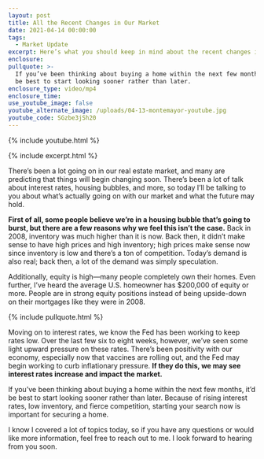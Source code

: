 ```yaml
---
layout: post
title: All the Recent Changes in Our Market
date: 2021-04-14 00:00:00
tags:
  - Market Update
excerpt: Here’s what you should keep in mind about the recent changes in our market.
enclosure:
pullquote: >-
  If you’ve been thinking about buying a home within the next few months, it’d
  be best to start looking sooner rather than later.
enclosure_type: video/mp4
enclosure_time:
use_youtube_image: false
youtube_alternate_image: /uploads/04-13-montemayor-youtube.jpg
youtube_code: SGzbe3jSh20
---
```

{% include youtube.html %}

{% include excerpt.html %}

There’s been a lot going on in our real estate market, and many are predicting that things will begin changing soon. There’s been a lot of talk about interest rates, housing bubbles, and more, so today I’ll be talking to you about what’s actually going on with our market and what the future may hold.

**First of all, some people believe we’re in a housing bubble that’s going to burst, but there are a few reasons why we feel this isn’t the case.** Back in 2008, inventory was much higher than it is now. Back then, it didn’t make sense to have high prices and high inventory; high prices make sense now since inventory is low and there’s a ton of competition. Today’s demand is also real; back then, a lot of the demand was simply speculation.

Additionally, equity is high—many people completely own their homes. Even further, I’ve heard the average U.S. homeowner has $200,000 of equity or more. People are in strong equity positions instead of being upside-down on their mortgages like they were in 2008.

{% include pullquote.html %}

Moving on to interest rates, we know the Fed has been working to keep rates low. Over the last few six to eight weeks, however, we’ve seen some light upward pressure on these rates. There’s been positivity with our economy, especially now that vaccines are rolling out, and the Fed may begin working to curb inflationary pressure. **If they do this, we may see interest rates increase and impact the market.**

If you’ve been thinking about buying a home within the next few months, it’d be best to start looking sooner rather than later. Because of rising interest rates, low inventory, and fierce competition, starting your search now is important for securing a home.

I know I covered a lot of topics today, so if you have any questions or would like more information, feel free to reach out to me. I look forward to hearing from you soon.
